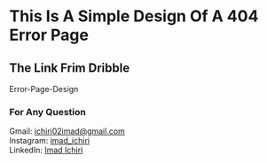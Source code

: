 # This Is A Simple Design Of A 404 Error Page

## The Link Frim Dribble

<a scr='https://dribbble.com/shots/18570204-404-Error-Page-Concept'>Error-Page-Design</a>

### For Any Question

Gmail: ichiri02imad@gmail.com <br />
Instagram: <a href='https://www.instagram.com/imad_ichiri/' target='_blank'>imad_ichiri</a> <br />
LinkedIn: <a href='https://www.linkedin.com/in/imad-ichiri-577a91203' target='_blank'>Imad Ichiri</a> <br />
